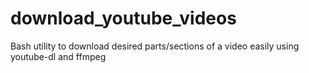 # download_youtube_videos
Bash utility to download desired parts/sections of a video easily using youtube-dl and ffmpeg
